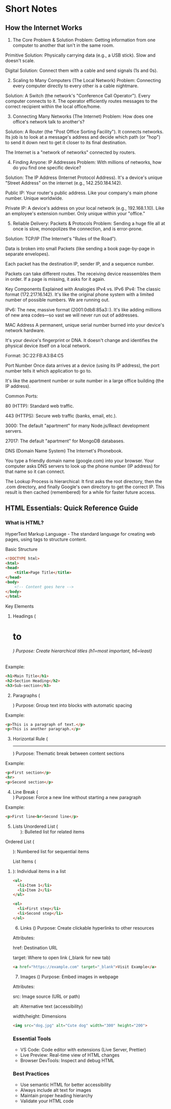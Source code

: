 # Short Notes
## How the Internet Works
1. The Core Problem & Solution
Problem: Getting information from one computer to another that isn't in the same room.

Primitive Solution: Physically carrying data (e.g., a USB stick). Slow and doesn't scale.

Digital Solution: Connect them with a cable and send signals (1s and 0s).

2. Scaling to Many Computers (The Local Network)
Problem: Connecting every computer directly to every other is a cable nightmare.

Solution: A Switch (the network's "Conference Call Operator"). Every computer connects to it. The operator efficiently routes messages to the correct recipient within the local office/home.

3. Connecting Many Networks (The Internet)
Problem: How does one office's network talk to another's?

Solution: A Router (the "Post Office Sorting Facility"). It connects networks. Its job is to look at a message's address and decide which path (or "hop") to send it down next to get it closer to its final destination.

The Internet is a "network of networks" connected by routers.

4. Finding Anyone: IP Addresses
Problem: With millions of networks, how do you find one specific device?

Solution: The IP Address (Internet Protocol Address). It's a device's unique "Street Address" on the internet (e.g., 142.250.184.142).

Public IP: Your router's public address. Like your company's main phone number. Unique worldwide.

Private IP: A device's address on your local network (e.g., 192.168.1.10). Like an employee's extension number. Only unique within your "office."

5. Reliable Delivery: Packets & Protocols
Problem: Sending a huge file all at once is slow, monopolizes the connection, and is error-prone.

Solution: TCP/IP (The Internet's "Rules of the Road").

Data is broken into small Packets (like sending a book page-by-page in separate envelopes).

Each packet has the destination IP, sender IP, and a sequence number.

Packets can take different routes. The receiving device reassembles them in order. If a page is missing, it asks for it again.

Key Components Explained with Analogies
IPv4 vs. IPv6
IPv4: The classic format (172.217.16.142). It's like the original phone system with a limited number of possible numbers. We are running out.

IPv6: The new, massive format (2001:0db8:85a3::). It's like adding millions of new area codes—so vast we will never run out of addresses.

MAC Address
A permanent, unique serial number burned into your device's network hardware.

It's your device's fingerprint or DNA. It doesn't change and identifies the physical device itself on a local network.

Format: 3C:22:FB:A3:B4:C5

Port Number
Once data arrives at a device (using its IP address), the port number tells it which application to go to.

It's like the apartment number or suite number in a large office building (the IP address).

Common Ports:

80 (HTTP): Standard web traffic.

443 (HTTPS): Secure web traffic (banks, email, etc.).

3000: The default "apartment" for many Node.js/React development servers.

27017: The default "apartment" for MongoDB databases.

DNS (Domain Name System)
The Internet's Phonebook.

You type a friendly domain name (google.com) into your browser. Your computer asks DNS servers to look up the phone number (IP address) for that name so it can connect.

The Lookup Process is hierarchical: It first asks the root directory, then the .com directory, and finally Google's own directory to get the correct IP. This result is then cached (remembered) for a while for faster future access.

## HTML Essentials: Quick Reference Guide
### What is HTML?
HyperText Markup Language - The standard language for creating web pages, using tags to structure content.

Basic Structure
```html
<!DOCTYPE html>
<html>
<head>
    <title>Page Title</title>
</head>
<body>
    <!-- Content goes here -->
</body>
</html>
```
Key Elements
1. Headings (<h1> to <h6>)
Purpose: Create hierarchical titles (h1=most important, h6=least)

Example:

```html
<h1>Main Title</h1>
<h2>Section Heading</h2>
<h3>Sub-section</h3>
```
2. Paragraphs (<p>)
Purpose: Group text into blocks with automatic spacing

Example:

```html
<p>This is a paragraph of text.</p>
<p>This is another paragraph.</p>
```
3. Horizontal Rule (<hr>)
Purpose: Thematic break between content sections

Example:

```html
<p>First section</p>
<hr>
<p>Second section</p>
```
4. Line Break (<br>)
Purpose: Force a new line without starting a new paragraph

Example:

```html
<p>First line<br>Second line</p>
```
5. Lists
Unordered List (<ul>): Bulleted list for related items

Ordered List (<ol>): Numbered list for sequential items

List Items (<li>): Individual items in a list

```html
<ul>
  <li>Item 1</li>
  <li>Item 2</li>
</ul>

<ol>
  <li>First step</li>
  <li>Second step</li>
</ol>
```
6. Links (<a>)
Purpose: Create clickable hyperlinks to other resources

Attributes:

href: Destination URL

target: Where to open link (_blank for new tab)

```html
<a href="https://example.com" target="_blank">Visit Example</a>
```
7. Images (<img>)
Purpose: Embed images in webpage

Attributes:

src: Image source (URL or path)

alt: Alternative text (accessibility)

width/height: Dimensions

```html
<img src="dog.jpg" alt="Cute dog" width="300" height="200">
```
### Essential Tools
- VS Code: Code editor with extensions (Live Server, Prettier)
- Live Preview: Real-time view of HTML changes
- Browser DevTools: Inspect and debug HTML

### Best Practices
- Use semantic HTML for better accessibility
- Always include alt text for images
- Maintain proper heading hierarchy
- Validate your HTML code


